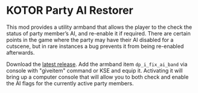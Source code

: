 # KOTOR Party AI Restorer
This mod provides a utility armband that allows the player to the check the status of party member’s AI, and re-enable it if required. There are certain points in the game where the party may have their AI disabled for a cutscene, but in rare instances a bug prevents it from being re-enabled afterwards.

Download the [latest release](https://github.com/DarthParametric/KOTOR_Party_AI_Restorer/releases/latest). Add the armband item `dp_i_fix_ai_band` via console with "giveitem" command or KSE and equip it. Activating it will bring up a computer console that will allow you to both check and enable the AI flags for the currently active party members. 
